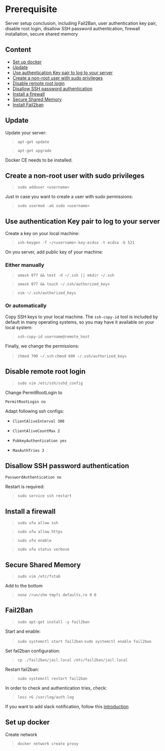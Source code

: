 # Prerequisite #

Server setup conclusion, including Fail2Ban, user authentication key pair, disable root login, disallow SSH password authentication, firewall installation, secure shared memory

## Content ##

* [Set up docker](#set-up-docker)
* [Update](#update)
* [Use authentication Key pair to log to your server](#Use-authentication-key-pair-to-log-to-your-server)
* [Create a non-root user with sudo privileges](#create-a-non-root-user-with-sudo-privileges)
* [Disable remote root login](#disable-remote-root-login)
* [Disallow SSH password authentication](#disallow-SSH-password-authentication)
* [Install a firewall](#install-a-firewall)
* [Secure Shared Memory](#secure-shared-memory)
* [Install Fail2ban](#Fail2Ban)

## Update ##

Update your server:

> ```apt-get update```

> ```apt-get upgrade```

Docker CE needs to be installed.

## Create a non-root user with sudo privileges ##

> ```sudo adduser <username>```

Just in case you want to create a user with sudo permissions:

> ```sudo usermod -aG sudo <username>```

## Use authentication Key pair to log to your server ##

Create a key on your local machine:

> ```ssh-keygen -f ~/<username>-key-ecdsa -t ecdsa -b 521```

On you server, add public key of your machine:

### Either manually ###

> ```umask 077 && test -d ~/.ssh || mkdir ~/.ssh```

> ```umask 077 && touch ~/.ssh/authorized_keys```

> ```vim ~/.ssh/authorized_keys```

### Or automatically ###

Copy SSH keys to your local machine. The `ssh-copy-id` tool is included by default in many operating systems, so you may have it available on your local system:

> ```ssh-copy-id username@remote_host```

Finally, we change the permissions:

> ```chmod 700 ~/.ssh```
> ```chmod 600 ~/.ssh/authorized_keys```

## Disable remote root login ##

> ```sudo vim /etc/ssh/sshd_config```

Change PermitRootLogin to

```PermitRootLogin no```

Adapt following ssh configs:

* ```ClientAliveInterval 300```

* ```ClientAliveCountMax 2```

* ```PubkeyAuthentication yes```

* ```MaxAuthTries 3```

## Disallow SSH password authentication ##

```PasswordAuthentication no```

Restart is required:

> ```sudo service ssh restart```

## Install a firewall ##

> ```sudo ufw allow ssh```

> ```sudo ufw allow https```

> ```sudo ufw enable```

> ```sudo ufw status verbose```

## Secure Shared Memory ##

> ```sudo vim /etc/fstab```

Add to the bottom

> ```none /run/shm tmpfs defaults,ro 0 0```

## Fail2Ban ##

> ```sudo apt-get install -y fail2ban```

Start and enable:

> ```sudo systemctl start fail2ban```
> ```sudo systemctl enable fail2ban```

Set fail2ban configuration:

> ```cp ./fail2ban/jail.local /etc/fail2ban/jail.local```

Restart fail2ban:

> ```sudo systemctl restart fail2ban```

In order to check and authentication tries, check:

> ```less +G /var/log/auth.log```

If you want to add slack notification, follow this [introduction](https://github.com/coleturner/fail2ban-slack-action)

## Set up docker ##

Create network

> ```docker network create proxy```